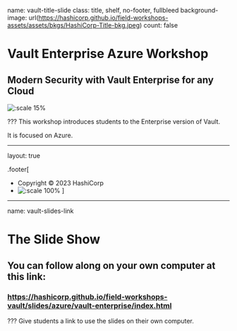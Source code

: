 name: vault-title-slide
class: title, shelf, no-footer, fullbleed
background-image: url(https://hashicorp.github.io/field-workshops-assets/assets/bkgs/HashiCorp-Title-bkg.jpeg)
count: false

# Vault Enterprise Azure Workshop
## Modern Security with Vault Enterprise for any Cloud

![:scale 15%](https://hashicorp.github.io/field-workshops-assets/assets/logos/logo_vault.png)

???
This workshop introduces students to the Enterprise version of Vault.

It is focused on Azure.

---
layout: true

.footer[
- Copyright © 2023 HashiCorp
- ![:scale 100%](https://hashicorp.github.io/field-workshops-assets/assets/logos/HashiCorp_Icon_Black.svg)
]

---
name: vault-slides-link
# The Slide Show
## You can follow along on your own computer at this link:
### https://hashicorp.github.io/field-workshops-vault/slides/azure/vault-enterprise/index.html

???
Give students a link to use the slides on their own computer.
